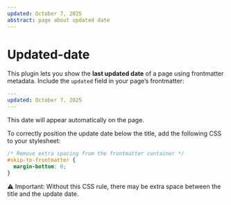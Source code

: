 ```yaml
---
updated: October 7, 2025
abstract: page about updated date
---
```


# Updated-date

This plugin lets you show the **last updated date** of a page using frontmatter metadata. Include the `updated` field in your page’s frontmatter:

```yaml
---
updated: October 7, 2025
---
```

This date will appear automatically on the page.

To correctly position the update date below the title, add the following CSS to your stylesheet:

```css 
/* Remove extra spacing from the frontmatter container */
#skip-to-frontmatter {
  margin-bottom: 0;
}
```
⚠️ Important: Without this CSS rule, there may be extra space between the title and the update date.
